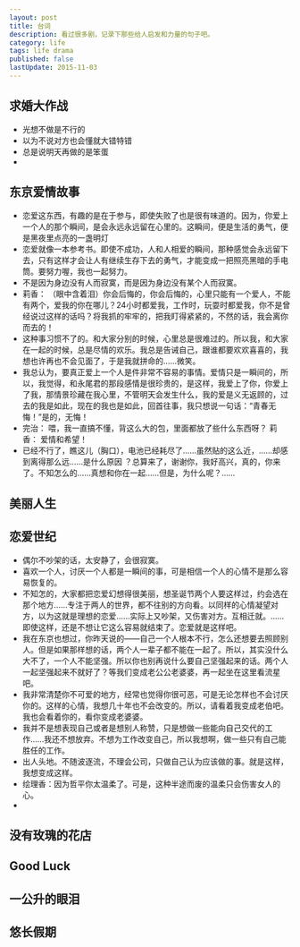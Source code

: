 ```yaml
---
layout: post
title: 台词
description: 看过很多剧，记录下那些给人启发和力量的句子吧。
category: life
tags: life drama
published: false
lastUpdate: 2015-11-03
---
```


## 求婚大作战 ##
- 光想不做是不行的
- 以为不说对方也会懂就大错特错
- 总是说明天再做的是笨蛋
- 


## 东京爱情故事 ##
- 恋爱这东西，有趣的是在于参与，即使失败了也是很有味道的。因为，你爱上一个人的那个瞬间，是会永远永远留在心里的。这瞬间，便是生活的勇气，便是黑夜里点亮的一盏明灯
- 恋爱就像一本参考书。即使不成功，人和人相爱的瞬间，那种感觉会永远留下去，只有这样才会让人有继续生存下去的勇气，才能变成一把照亮黑暗的手电筒。要努力喔，我也一起努力。
- 不是因为身边没有人而寂寞，而是因为身边没有某个人而寂寞。
- 莉香： （眼中含着泪）你会后悔的，你会后悔的，心里只能有一个爱人，不能有两个，爱我的你在哪儿？24小时都爱我，工作时，玩耍时都爱我，你不是曾经说过这样的话吗？将我抓的牢牢的，把我盯得紧紧的，不然的话，我会离你而去的！ 
- 这种事习惯不了的。和大家分别的时候，心里总是很难过的。所以我，和大家在一起的时候，总是尽情的欢乐。我总是告诫自己，跟谁都要欢欢喜喜的，我想也许再也不会见面了，于是我就拼命的……微笑。
-  我总认为，要真正爱上一个人是件非常不容易的事情。爱情只是一瞬间的，所以，我觉得，和永尾君的那段感情是很珍贵的，是这样，我爱上了你，你爱上了我，那情景珍藏在我心里，不管明天会发生什么，我的爱是义无返顾的，过去的我是如此，现在的我也是如此，回首往事，我只想说一句话：“青春无悔！”是的，无悔！ 
-  完治： 喂，我一直搞不懂，背这么大的包，里面都放了些什么东西呀？ 莉香： 爱情和希望！ 
-  已经不行了，瞧这儿（胸口），电池已经耗尽了……虽然贴的这么近，……却感到离得那么远……是什么原因 ？总算来了，谢谢你，我好高兴，真的，你来了。不知怎么的……真想和你在一起……但是，为什么呢？…… 

## 美丽人生 ##

## 恋爱世纪 ##
- 偶尔不吵架的话，太安静了，会很寂寞。
- 喜欢一个人，讨厌一个人都是一瞬间的事，可是相信一个人的心情不是那么容易恢复的。
- 不知怎的，大家都把恋爱幻想得很美丽，想圣诞节两个人要这样过，约会选在那个地方……专注于两人的世界，都不往别的方向看。以同样的心情凝望对方，以为这就是理想的恋爱……实际上又吵架，又伤害对方。互相迁就。……即使这样，还是不想让它这么容易就结束了。恋爱就是这样吧。
- 我在东京也想过，你昨天说的——自己一个人根本不行，怎么还想要去照顾别人。但是如果那样想的话，两个人一辈子都不能在一起了。所以，其实没什么大不了，一个人不能坚强。所以你也别再说什么要自己坚强起来的话。两个人一起坚强起来不就好了？等我们变成老公公老婆婆，再一起坐在这里看流星吧。
- 我非常清楚你不可爱的地方，经常也觉得你很可恶，可是无论怎样也不会讨厌你的。这样的心情，我想几十年也不会改变的。所以，请看着我变成老伯吧。我也会看着你的，看你变成老婆婆。
- 我并不是想表现自己或者是想别人称赞，只是想做一些能向自己交代的工作……我还不想放弃。不想为工作改变自己，所以我想啊，做一些只有自己能胜任的工作。
- 出人头地。不随波逐流，不理会公司，只做自己认为应该做的事。就是这样，我想变成这样。
- 绘理香：因为哲平你太温柔了。可是，这种半途而废的温柔只会伤害女人的心。
- 

## 没有玫瑰的花店 ##

## Good Luck ##

## 一公升的眼泪 ##

## 悠长假期 ##

##  ##